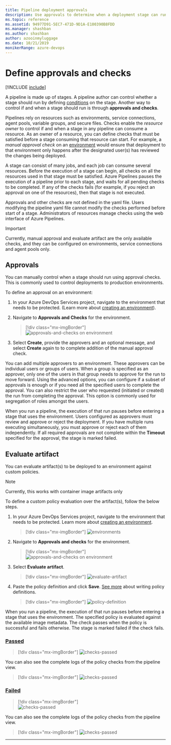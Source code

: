 ```yaml
---
title: Pipeline deployment approvals
description: Use approvals to determine when a deployment stage can run
ms.topic: reference
ms.assetid: 94977D91-5EC7-471D-9D1A-E100390B8FDD
ms.manager: shashban
ms.author: shashban
author: azooinmyluggage
ms.date: 10/21/2019
monikerRange: azure-devops
---
```


# Define approvals and checks

[!INCLUDE [include](../includes/version-team-services.md)]

A pipeline is made up of stages. A pipeline author can control whether a stage should run by defining [conditions](conditions.md) on the stage. Another way to control if and when a stage should run is through **approvals and checks**. 

 Pipelines rely on resources such as environments, service connections, agent pools, variable groups, and secure files. Checks enable the _resource owner_ to control if and when a stage in any pipeline can consume a resource. As an owner of a resource, you can define checks that must be satisfied before a stage consuming that resource can start. For example, a _manual approval check_ on an [environment](environments.md) would ensure that deployment to that environment only happens after the designated user(s) has reviewed the changes being deployed. 

A stage can consist of many jobs, and each job can consume several resources. Before the execution of a stage can begin, all checks on all the resources used in that stage must be satisfied. Azure Pipelines pauses the execution of a pipeline prior to each stage, and waits for all pending checks to be completed. If any of the checks fails (for example, if you reject an approval on one of the resources), then that stage is not executed.

Approvals and other checks are not defined in the yaml file. Users modifying the pipeline yaml file cannot modify the checks performed before start of a stage. Administrators of resources manage checks using the web interface of Azure Pipelines.

> [!IMPORTANT]
> Currently, manual approval and evaluate artifact are the only available checks, and they can be configured on environments, service connections and agent pools only.

## Approvals

You can manually control when a stage should run using approval checks. This is commonly used to control deployments to production environments.

To define an approval on an environment:

1. In your Azure DevOps Services project, navigate to the environment that needs to be protected. (Learn more about [creating an environment](environments.md#creation)).

2. Navigate to **Approvals and Checks** for the environment.

   > [!div class="mx-imgBorder"]
   > ![approvals-and-checks on environment](media/checks/approvals-and-checks.png)

3. Select **Create**, provide the approvers and an optional message, and select **Create** again to to complete addition of the manual approval check.

You can add multiple approvers to an environment. These approvers can be individual users or groups of users. When a group is specified as an approver, only one of the users in that group needs to approve for the run to move forward. 
Using the advanced options, you can configure if a subset of approvals is enough or if you need all the specified users to complete the approval. You can also restrict the user who requested (initiated or created) the run from completing the approval. This option is commonly used for segregation of roles amongst the users.

When you run a pipeline, the execution of that run pauses before entering a stage that uses the environment. Users configured as approvers must review and approve or reject the deployment. If you have multiple runs executing simultaneously, you must approve or reject each of them independently. If all required approvals are not complete within the **Timeout** specified for the approval, the stage is marked failed.

## Evaluate artifact

You can evaluate artifact(s) to be deployed to an environment against custom policies.

> [!NOTE]
> Currently, this works with container image artifacts only

To define a custom policy evaluation over the artifact(s), follow the below steps.

1. In your Azure DevOps Services project, navigate to the environment that needs to be protected. Learn more about [creating an environment](environments.md).
    
   > [!div class="mx-imgBorder"]
   > ![environments](media/checks/environments.png)

2. Navigate to **Approvals and checks** for the environment.

   > [!div class="mx-imgBorder"]
   > ![approvals-and-checks on environment](media/checks/approvals-and-checks.png)

3. Select **Evaluate artifact**.
    
   > [!div class="mx-imgBorder"]
   > ![evaluate-artifact](media/checks/evaluate-artifact.png)

4. Paste the policy definition and click **Save**. [See more](artifact-policy.md) about writing policy definitions.

    > [!div class="mx-imgBorder"]
    > ![policy-definition](media/checks/policy-definition.png)

When you run a pipeline, the execution of that run pauses before entering a stage that uses the environment. The specified policy is evaluated against the available image metadata. The check passes when the policy is successful and fails otherwise. The stage is marked failed if the check fails.

### [Passed](#tab/check-pass)

> [!div class="mx-imgBorder"]
> ![checks-passed](media/checks/checks-passed.png)

You can also see the complete logs of the policy checks from the pipeline view.

> [!div class="mx-imgBorder"]
> ![checks-passed](media/checks/policy-check-pass-logs.png)

### [Failed](#tab/check-failed)

> [!div class="mx-imgBorder"]    
> ![checks-passed](media/checks/checks-failed.png)

You can also see the complete logs of the policy checks from the pipeline view.

> [!div class="mx-imgBorder"]
> ![checks-passed](media/checks/policy-check-failed-logs.png)

* * *
